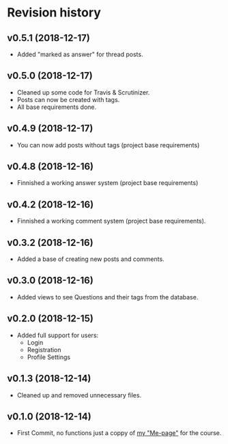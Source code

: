 # Revision history

v0.5.1 (2018-12-17)
-------------------
* Added "marked as answer" for thread posts.

v0.5.0 (2018-12-17)
-------------------
* Cleaned up some code for Travis & Scrutinizer.
* Posts can now be created with tags.
* All base requirements done.

v0.4.9 (2018-12-17)
-------------------
* You can now add posts without tags (project base requirements)

v0.4.8 (2018-12-16)
-------------------
* Finnished a working answer system (project base requirements)

v0.4.2 (2018-12-16)
-------------------
* Finnished a working comment system (project base requirements).

v0.3.2 (2018-12-16)
-------------------
* Added a base of creating new posts and comments.

v0.3.0 (2018-12-16)
-------------------
* Added views to see Questions and their tags from the database.

v0.2.0 (2018-12-15)
-------------------
* Added full support for users:
    * Login
    * Registration
    * Profile Settings

v0.1.3 (2018-12-14)
-------------------
* Cleaned up and removed unnecessary files.

v0.1.0 (2018-12-14)
-------------------
* First Commit, no functions just a coppy of [my "Me-page"](https://github.com/mabn17/ramverk1-v2) for the course.